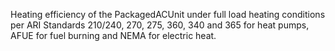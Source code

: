 ﻿Heating efficiency of the PackagedACUnit under full load heating conditions per ARI Standards 210/240, 270, 275, 360, 340 and 365 for heat pumps, AFUE for fuel burning and NEMA for electric heat.